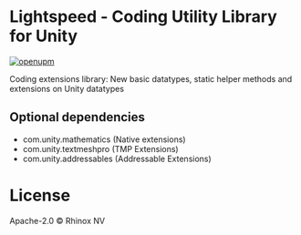 # Lightspeed - Coding Utility Library for Unity

[![openupm](https://img.shields.io/npm/v/com.rhinox.open.lightspeed?label=openupm&registry_uri=https://package.openupm.com)](https://openupm.com/packages/com.rhinox.open.lightspeed/)

Coding extensions library: New basic datatypes, static helper methods and extensions on Unity datatypes 

## Optional dependencies

- com.unity.mathematics (Native extensions)
- com.unity.textmeshpro (TMP Extensions)
- com.unity.addressables (Addressable Extensions)

# License

Apache-2.0 © Rhinox NV
